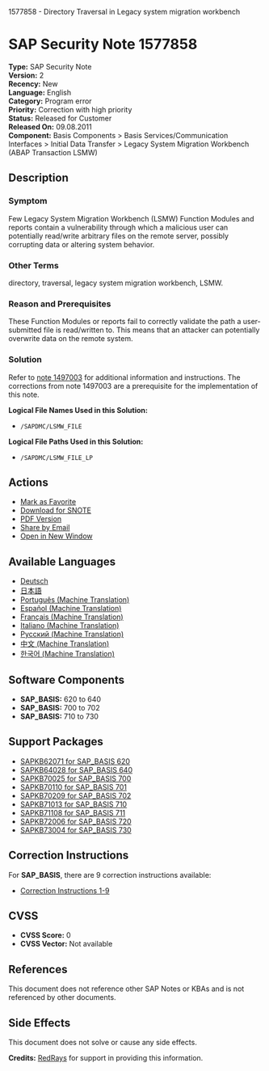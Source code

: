 1577858 - Directory Traversal in Legacy system migration workbench

# SAP Security Note 1577858

**Type:** SAP Security Note  
**Version:** 2  
**Recency:** New  
**Language:** English  
**Category:** Program error  
**Priority:** Correction with high priority  
**Status:** Released for Customer  
**Released On:** 09.08.2011  
**Component:** Basis Components > Basis Services/Communication Interfaces > Initial Data Transfer > Legacy System Migration Workbench (ABAP Transaction LSMW)

## Description

### Symptom
Few Legacy System Migration Workbench (LSMW) Function Modules and reports contain a vulnerability through which a malicious user can potentially read/write arbitrary files on the remote server, possibly corrupting data or altering system behavior.

### Other Terms
directory, traversal, legacy system migration workbench, LSMW.

### Reason and Prerequisites
These Function Modules or reports fail to correctly validate the path a user-submitted file is read/written to. This means that an attacker can potentially overwrite data on the remote system.

### Solution
Refer to [note 1497003](https://me.sap.com/notes/1497003) for additional information and instructions. The corrections from note 1497003 are a prerequisite for the implementation of this note.

**Logical File Names Used in this Solution:**
- `/SAPDMC/LSMW_FILE`

**Logical File Paths Used in this Solution:**
- `/SAPDMC/LSMW_FILE_LP`

## Actions
- [Mark as Favorite](#)
- [Download for SNOTE](https://notesdownloads.sap.com/note/0040000009362332017)
- [PDF Version](https://me.sap.com/sap/support/sfm/notes/print/0001577858?language=en-US&token=887B5E0B6D745DBC50286A75296D48E8)
- [Share by Email](#)
- [Open in New Window](#)

## Available Languages
- [Deutsch](https://me.sap.com/notes/0001577858/D)
- [日本語](https://me.sap.com/notes/0001577858/J)
- [Português (Machine Translation)](https://me.sap.com/notes/0001577858/P)
- [Español (Machine Translation)](https://me.sap.com/notes/0001577858/S)
- [Français (Machine Translation)](https://me.sap.com/notes/0001577858/F)
- [Italiano (Machine Translation)](https://me.sap.com/notes/0001577858/I)
- [Русский (Machine Translation)](https://me.sap.com/notes/0001577858/R)
- [中文 (Machine Translation)](https://me.sap.com/notes/0001577858/1)
- [한국어 (Machine Translation)](https://me.sap.com/notes/0001577858/3)

## Software Components
- **SAP_BASIS:** 620 to 640
- **SAP_BASIS:** 700 to 702
- **SAP_BASIS:** 710 to 730

## Support Packages
- [SAPKB62071 for SAP_BASIS 620](https://me.sap.com/supportpackage/SAPKB62071)
- [SAPKB64028 for SAP_BASIS 640](https://me.sap.com/supportpackage/SAPKB64028)
- [SAPKB70025 for SAP_BASIS 700](https://me.sap.com/supportpackage/SAPKB70025)
- [SAPKB70110 for SAP_BASIS 701](https://me.sap.com/supportpackage/SAPKB70110)
- [SAPKB70209 for SAP_BASIS 702](https://me.sap.com/supportpackage/SAPKB70209)
- [SAPKB71013 for SAP_BASIS 710](https://me.sap.com/supportpackage/SAPKB71013)
- [SAPKB71108 for SAP_BASIS 711](https://me.sap.com/supportpackage/SAPKB71108)
- [SAPKB72006 for SAP_BASIS 720](https://me.sap.com/supportpackage/SAPKB72006)
- [SAPKB73004 for SAP_BASIS 730](https://me.sap.com/supportpackage/SAPKB73004)

## Correction Instructions
For **SAP_BASIS**, there are 9 correction instructions available:
- [Correction Instructions 1-9](https://me.sap.com/corrins/0001577858/41)

## CVSS
- **CVSS Score:** 0
- **CVSS Vector:** Not available

## References
This document does not reference other SAP Notes or KBAs and is not referenced by other documents.

## Side Effects
This document does not solve or cause any side effects.

**Credits:** [RedRays](https://redrays.io) for support in providing this information.